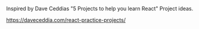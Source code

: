 Inspired by Dave Ceddias "5 Projects to help you learn React" Project ideas.

https://daveceddia.com/react-practice-projects/